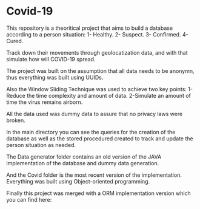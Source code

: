 # Covid-19


This repository is a theoritical project that aims to build a database according to a person situation:
1- Healthy.
2- Suspect.
3- Confirmed.
4- Cured.

Track down their movements through geolocatization data, and with that simulate how will COVID-19 spread. 

The project was built on the assumption that all data needs to be anonymn, thus everything was built using UUIDs.

Also the Window Sliding Technique was used to achieve two key points:
1-Reduce the time complexity and amount of data.
2-Simulate an amount of time the virus remains airborn.


All the data used was dummy data to assure that no privacy laws were broken.

In the main directory you can see the queries for the creation of the database as well as the stored procedured created to track and update the person situation as needed.

The Data generator folder contains an old version of the JAVA implementation of the database and dummy data generation.

And the Covid folder is the most recent version of the implementation. Everything was built using Object-oriented programming.


Finally this project was merged with a ORM implementation version which you can find here:

